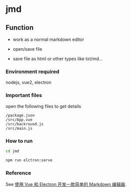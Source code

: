 <!--
 * @Author: Jack Jparrow
 * @Date: 2022-05-29 09:01:48
 * @LastEditTime: 2022-06-14 09:55:05
 * @LastEditors: Jack Jparrow
 * @Description: ReadMe
-->
# jmd

## Function

- work as a normal markdown editor

- open/save file

- save file as html or other types like txt/md...

### Environment required

nodejs, vue2, electron

### Important files
open the following files to get details
```
/package.json
/src/App.vue
/src/backround.js
/src/main.js
```

### How to run
``` bash
cd jmd
```
``` bash
npm run elctron:serve
```

### Reference
See [使用 Vue 和 Electron 开发一款简单的 Markdown 编辑器](https://blog.csdn.net/qq_53126706/article/details/121972983#t4).
